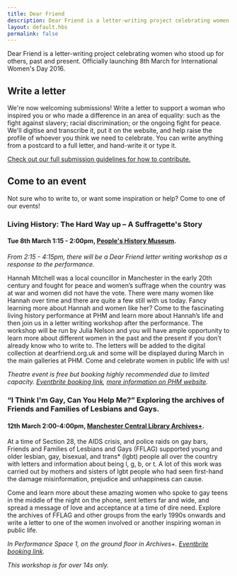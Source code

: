```yaml
---
title: Dear Friend
description: Dear Friend is a letter-writing project celebrating women who stood up for others, past and present. Officially launching 8th March for International Women's Day 2016.
layout: default.hbs
permalink: false
---
```


Dear Friend is a letter-writing project celebrating women who stood up for others, past and present. Officially launching 8th March for International Women's Day 2016.

## Write a letter

We're now welcoming submissions! Write a letter to support a woman who inspired you or who made a difference in an area of equality: such as the fight against slavery; racial discrimination; or the ongoing fight for peace. We'll digitise and transcribe it, put it on the website, and help raise the profile of whoever you think we need to celebrate. You can write anything from a postcard to a full letter, and hand-write it or type it.

[Check out our full submission guidelines for how to contribute.](/guidelines.html)

## Come to an event

Not sure who to write to, or want some inspiration or help? Come to one of our events!

### Living History: The Hard Way up – A Suffragette's Story

#### Tue 8th March 1:15 - 2:00pm, [People's History Museum](http://www.phm.org.uk/).

*From 2:15 - 4:15pm, there will be a Dear Friend letter writing workshop as a response to the performance.*

Hannah Mitchell was a local councillor in Manchester in the early 20th century and fought for peace and women’s suffrage when the country was at war and women did not have the vote. There were many women like Hannah over time and there are quite a few still with us today. Fancy learning more about Hannah and women like her? Come to the fascinating living history performance at PHM and learn more about Hannah’s life and then join us in a letter writing workshop after the performance. The workshop will be run by Julia Nelson and you will have ample opportunity to learn more about different women in the past and the present if you don’t already know who to write to. The letters will be added to the digital collection at dearfriend.org.uk and some will be displayed during March in the main galleries at PHM. Come and celebrate women in public life with us!

*Theatre event is free but booking highly recommended due to limited capacity. [Eventbrite booking link](http://www.eventbrite.co.uk/e/living-history-performance-the-hard-way-up-a-suffragettes-story-tickets-19926787558?aff=ebrowse), [more information on PHM website](http://www.phm.org.uk/whatson/living-history-performance-the-hard-way-up-5/).*

### “I Think I'm Gay, Can You Help Me?” Exploring the archives of Friends and Families of Lesbians and Gays.

#### 12th March 2:00-4:00pm, [Manchester Central Library Archives+](http://www.archivesplus.org/about-archives/).

At a time of Section 28, the AIDS crisis, and police raids on gay bars, Friends and Families of Lesbians and Gays (FFLAG) supported young and older lesbian, gay, bisexual, and trans* (lgbt) people all over the country with letters and information about being l, g, b, or t. A lot of this work was carried out by mothers and sisters of lgbt people who had seen first-hand the damage misinformation, prejudice and unhappiness can cause.

Come and learn more about these amazing women who spoke to gay teens in the middle of the night on the phone, sent letters far and wide, and spread a message of love and acceptance at a time of dire need. Explore the archives of FFLAG and other groups from the early 1990s onwards and write a letter to one of the women involved or another inspiring woman in public life.

*In Performance Space 1, on the ground floor in Archives+. [Eventbrite booking link](https://www.eventbrite.co.uk/e/dear-friend-i-think-im-gay-can-you-help-me-tickets-20986204302).*

*This workshop is for over 14s only.*
